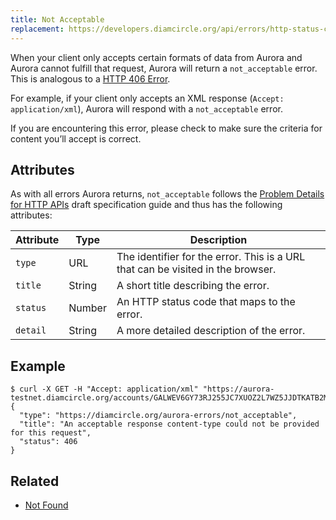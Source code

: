 ```yaml
---
title: Not Acceptable
replacement: https://developers.diamcircle.org/api/errors/http-status-codes/standard/
---
```


When your client only accepts certain formats of data from Aurora and Aurora cannot fulfill that
request, Aurora will return a `not_acceptable` error. This is analogous to a
[HTTP 406 Error](https://developer.mozilla.org/en-US/docs/Web/HTTP/Response_codes).

For example, if your client only accepts an XML response (`Accept: application/xml`), Aurora will
respond with a `not_acceptable` error.

If you are encountering this error, please check to make sure the criteria for content you’ll
accept is correct.

## Attributes

As with all errors Aurora returns, `not_acceptable` follows the
[Problem Details for HTTP APIs](https://tools.ietf.org/html/draft-ietf-appsawg-http-problem-00)
draft specification guide and thus has the following attributes:

| Attribute   | Type   | Description                                                                     |
| ----------- | ------ | ------------------------------------------------------------------------------- |
| `type`      | URL    | The identifier for the error.  This is a URL that can be visited in the browser.|
| `title`     | String | A short title describing the error.                                             |
| `status`    | Number | An HTTP status code that maps to the error.                                     |
| `detail`    | String | A more detailed description of the error.                                       |

## Example

```shell
$ curl -X GET -H "Accept: application/xml" "https://aurora-testnet.diamcircle.org/accounts/GALWEV6GY73RJ255JC7XUOZ2L7WZ5JJDTKATB2MUK7F3S67DVT2A6R5G"
{
  "type": "https://diamcircle.org/aurora-errors/not_acceptable",
  "title": "An acceptable response content-type could not be provided for this request",
  "status": 406
}
```

## Related

- [Not Found](./not-found.md)
